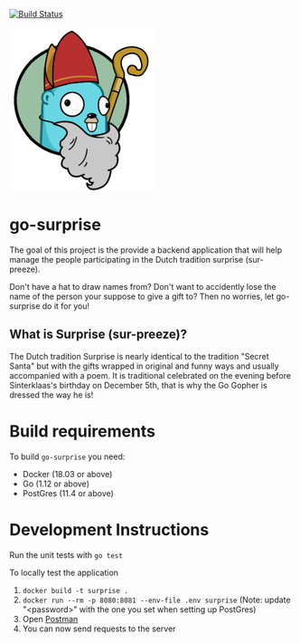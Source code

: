 [![Build Status](https://travis-ci.com/BattleBas/go-surprise.svg?branch=master)](https://travis-ci.com/BattleBas/go-surprise)

<img src="https://raw.githubusercontent.com/BattleBas/go-surprise/master/assets/surprise_logo.png" width="256">

# go-surprise
The goal of this project is the provide a backend application that will help
manage the people participating in the Dutch tradition surprise (sur-preeze).

Don't have a hat to draw names from? Don't want to accidently lose the name of the person your suppose to give a gift to? Then no worries, let go-surprise do it for you!

## What is Surprise (sur-preeze)?
The Dutch tradition Surprise is nearly identical to the tradition "Secret Santa" but with the gifts wrapped in original and funny ways and usually accompanied with a poem. It is traditional celebrated on the evening before Sinterklaas's birthday on December 5th, that is why the Go Gopher is dressed the way he is!

# Build requirements

To build `go-surprise` you need:

* Docker (18.03 or above)
* Go (1.12 or above)
* PostGres (11.4 or above)

# Development Instructions

Run the unit tests with `go test`

To locally test the application
1. `docker build -t surprise .`
2. `docker run --rm -p 8080:8081 --env-file .env surprise` (Note: update "\<password\>" with the one you set when setting up PostGres)
3. Open [Postman](https://www.getpostman.com/)
4. You can now send requests to the server